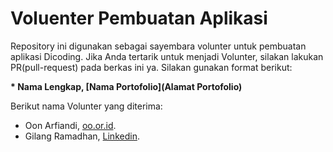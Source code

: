 # Voluenter Pembuatan Aplikasi
Repository ini digunakan sebagai sayembara volunter untuk pembuatan aplikasi Dicoding. Jika Anda tertarik untuk menjadi Volunter, silakan lakukan PR(pull-request) pada berkas ini ya. Silakan gunakan format berikut:

**\* Nama Lengkap, [Nama Portofolio](Alamat Portofolio)**

Berikut nama Volunter yang diterima:
* Oon Arfiandi, [oo.or.id](https://oo.or.id).
* Gilang Ramadhan, [Linkedin](https://www.linkedin.com/in/gilang-adhan/).
